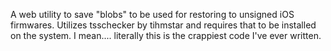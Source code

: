 A web utility to save "blobs" to be used for restoring to unsigned iOS firmwares. Utilizes tsschecker by tihmstar and requires that to be installed on the system.
I mean.... literally this is the crappiest code I've ever written. 
